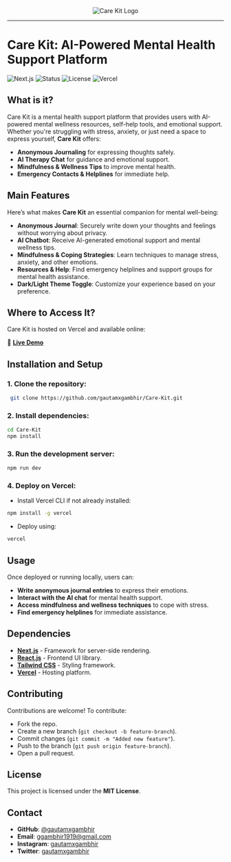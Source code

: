 <div align="center">
  <img src="https://care-kit.vercel.app/logo.png" alt="Care Kit Logo"><br>
</div>

-----------------

# Care Kit: AI-Powered Mental Health Support Platform

![Next.js](https://img.shields.io/badge/Next.js-13-blue)
![Status](https://img.shields.io/badge/status-active-brightgreen)
![License](https://img.shields.io/badge/license-MIT-red)
![Vercel](https://img.shields.io/badge/hosted%20on-Vercel-black)

## What is it?

Care Kit is a mental health support platform that provides users with AI-powered mental wellness resources, self-help tools, and emotional support. Whether you're struggling with stress, anxiety, or just need a space to express yourself, **Care Kit** offers:

- **Anonymous Journaling** for expressing thoughts safely.
- **AI Therapy Chat** for guidance and emotional support.
- **Mindfulness & Wellness Tips** to improve mental health.
- **Emergency Contacts & Helplines** for immediate help.

## Main Features

Here’s what makes **Care Kit** an essential companion for mental well-being:

- **Anonymous Journal**: Securely write down your thoughts and feelings without worrying about privacy.
- **AI Chatbot**: Receive AI-generated emotional support and mental wellness tips.
- **Mindfulness & Coping Strategies**: Learn techniques to manage stress, anxiety, and other emotions.
- **Resources & Help**: Find emergency helplines and support groups for mental health assistance.
- **Dark/Light Theme Toggle**: Customize your experience based on your preference.

## Where to Access It?

Care Kit is hosted on Vercel and available online:

🔗 **[Live Demo](https://care-kit.vercel.app/)**

## Installation and Setup

### 1. Clone the repository:
```bash
 git clone https://github.com/gautamxgambhir/Care-Kit.git
```

### 2. Install dependencies:
```bash
cd Care-Kit
npm install
```

### 3. Run the development server:
```bash
npm run dev
```

### 4. Deploy on Vercel:
- Install Vercel CLI if not already installed:
```bash
npm install -g vercel
```
- Deploy using:
```bash
vercel
```

## Usage

Once deployed or running locally, users can:

- **Write anonymous journal entries** to express their emotions.
- **Interact with the AI chat** for mental health support.
- **Access mindfulness and wellness techniques** to cope with stress.
- **Find emergency helplines** for immediate assistance.

## Dependencies

- [**Next.js**](https://nextjs.org/) - Framework for server-side rendering.
- [**React.js**](https://react.dev/) - Frontend UI library.
- [**Tailwind CSS**](https://tailwindcss.com/) - Styling framework.
- [**Vercel**](https://vercel.com/) - Hosting platform.

## Contributing

Contributions are welcome! To contribute:
- Fork the repo.
- Create a new branch (`git checkout -b feature-branch`).
- Commit changes (`git commit -m "Added new feature"`).
- Push to the branch (`git push origin feature-branch`).
- Open a pull request.

## License

This project is licensed under the **MIT License**.

## Contact

- **GitHub**: [@gautamxgambhir](https://github.com/gautamxgambhir)
- **Email**: ggambhir1919@gmail.com
- **Instagram**: [gautamxgambhir](https://www.instagram.com/gautamxgambhir)
- **Twitter**: [gautamxgambhir](https://www.twitter.com/gautamxgambhir)
